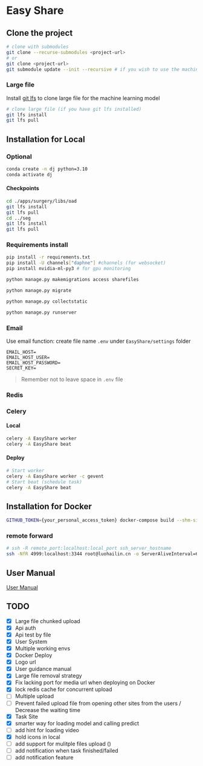 # Easy Share

## Clone the project

```bash
# clone with submodules
git clone --recurse-submodules <project-url>
# or
git clone <project-url>
git submodule update --init --recursive # if you wish to use the machine learning model
```

### Large file

Install [git lfs](https://git-lfs.com/) to clone large file for the machine learning model

```bash
# clone large file (if you have git lfs installed)
git lfs install
git lfs pull
```

## Installation for Local

### Optional

```bash
conda create -n dj python=3.10
conda activate dj
```

#### Checkpoints

```bash
cd ./apps/surgery/libs/oad
git lfs install
git lfs pull
cd ../seg
git lfs install
git lfs pull
```

### Requirements install

```bash
pip install -r requirements.txt
pip install -U channels["daphne"] #channels (for websocket)
pip install nvidia-ml-py3 # for gpu monitoring
```

```bash
python manage.py makemigrations access sharefiles
```

```bash
python manage.py migrate
```

```bash
python manage.py collectstatic
```

```bash
python manage.py runserver
```

### Email

Use email function: create file name `.env` under `EasyShare/settings` folder

```.env
EMAIL_HOST=
EMAIL_HOST_USER=
EMAIL_HOST_PASSWORD=
SECRET_KEY=
```

> Remember not to leave space in `.env` file

### Redis

### Celery

#### Local

```bash
celery -A EasyShare worker
celery -A EasyShare beat
```

#### Deploy

```bash
# Start worker
celery -A EasyShare worker -c gevent
# Start beat (schedule task)
celery -A EasyShare beat
```

## Installation for Docker

```bash
GITHUB_TOKEN={your_personal_access_token} docker-compose build --shm-size=16GB
```

### remote forward

```bash
# ssh -R remote_port:localhost:local_port ssh_server_hostname
ssh -NfR 4999:localhost:3344 root@luohailin.cn -o ServerAliveInterval=60  # no shell and background
```

## User Manual

[User Manual](user-guide.md)

## TODO

- [x] Large file chunked upload
- [x] Api auth
- [x] Api test by file
- [x] User System
- [x] Multiple working envs
- [x] Docker Deploy
- [x] Logo url
- [x] User guidance manual
- [x] Large file removal strategy
- [x] Fix lacking port for media url when deploying on Docker
- [x] lock redis cache for concurrent upload
- [ ] Multiple upload
- [ ] Prevent failed upload file from opening other sites from the users / Decrease the waiting time
- [x] Task Site
- [x] smarter way for loading model and calling predict
- [ ] add hint for loading video
- [x] hold icons in local
- [ ] add support for mulitple files upload ()
- [ ] add notification when task finished/failed
- [ ] add notification feature
